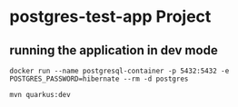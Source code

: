 # postgres-test-app Project

## running the application in dev mode

```
docker run --name postgresql-container -p 5432:5432 -e POSTGRES_PASSWORD=hibernate --rm -d postgres
```

```
mvn quarkus:dev
```
